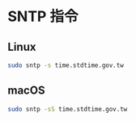 # SNTP 指令

## Linux

```bash
sudo sntp -s time.stdtime.gov.tw
```

## macOS

```bash
sudo sntp -sS time.stdtime.gov.tw
```
